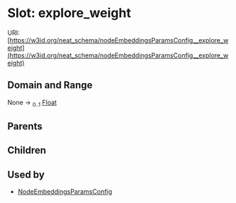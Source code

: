 
# Slot: explore_weight




URI: [https://w3id.org/neat_schema/nodeEmbeddingsParamsConfig__explore_weight](https://w3id.org/neat_schema/nodeEmbeddingsParamsConfig__explore_weight)


## Domain and Range

None &#8594;  <sub>0..1</sub> [Float](types/Float.md)

## Parents


## Children


## Used by

 * [NodeEmbeddingsParamsConfig](NodeEmbeddingsParamsConfig.md)
